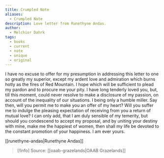 ```yaml
---
title: Crumpled Note
aliases:
  - Crumpled Note
description: Love letter from Runethyne Andas.
author:
  - Melchior Dahrk
tags:
  - books
  - current
  - note
  - unique
  - original
---
```

I have no excuse to offer for my presumption in addressing this letter to one so greatly my superior, except my ardent love and admiration which burns hotly as the fires of Red Mountain. I hope which will be sufficient to plead my pardon and to procure me your pity. I have long tenderly loved you, but, till this moment, could never resolve to make a disclosure of my passion, on account of the inequality of our situations. I being only a humble miller. Say then, will you permit me to make you an offer of my heart? Will you suffer me to indulge the pleasing expectation of receiving from you a return of mutual love? I can only add, that I am duly sensible of my temerity, but should you condescend to accept my proposal, and by uniting your destiny with mine, make me the happiest of women, then shall my life be devoted to the constant promotion of your happiness. I am ever yours.

[[runethyne-andas|Runethyne Andas]]

> [!Info]
> Source: [[oaab-grazelands|OAAB Grazelands]]